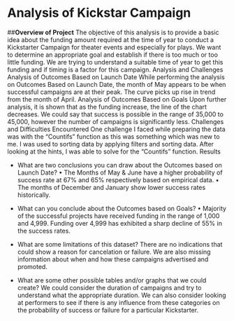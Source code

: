 # Analysis of Kickstar Campaign
##**Overview of Project**
The objective of this analysis is to provide a basic idea about the funding amount required at the time of year to conduct a Kickstarter Campaign for theater events and especially for plays. We want to determine an appropriate goal and establish if there is too much or too little funding. We are trying to understand a suitable time of year to get this funding and if timing is a factor for this campaign.
Analysis and Challenges
Analysis of Outcomes Based on Launch Date
While performing the analysis on Outcomes Based on Launch Date, the month of May appears to be when successful campaigns are at their peak. The curve picks up rise in trend from the month of April.
Analysis of Outcomes Based on Goals
Upon further analysis, it is shown that as the funding increase, the line of the chart decreases. We could say that success is possible in the range of 35,000 to 45,000, however the number of campaigns is significantly less. 
Challenges and Difficulties Encountered
One challenge I faced while preparing the data was with the “Countifs” function as this was something which was new to me. I was used to sorting data by applying filters and sorting data. After looking at the hints, I was able to solve for the “Countifs” function.
Results
- What are two conclusions you can draw about the Outcomes based on Launch Date?
•	The Months of May & June have a higher probability of success rate at 67% and 65% respectively based on empirical data.
•	The months of December and January show lower success rates historically.
- What can you conclude about the Outcomes based on Goals?
•	Majority of the successful projects have received funding in the range of 1,000 and 4,999. Funding over 4,999 has exhibited a sharp decline of 55% in the success rates.


- What are some limitations of this dataset?
There are no indications that could show a reason for cancelation or failure. We are also missing information about when and how these campaigns advertised and promoted. 
- What are some other possible tables and/or graphs that we could create?
We could consider the duration of campaigns and try to understand what the appropriate duration. We can also consider looking at performers to see if there is any influence from these categories on the probability of success or failure for a particular Kickstarter.


